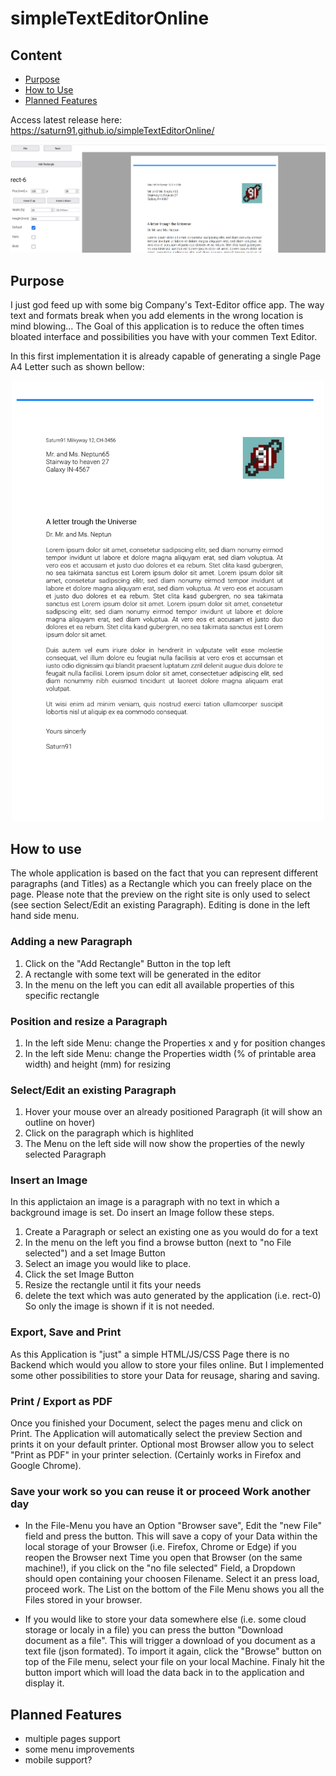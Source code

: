 # simpleTextEditorOnline

## Content
- [Purpose](#purpose-tag)
- [How to Use](#usage-tag)
- [Planned Features](#plannedFeatures)

Access latest release here: https://saturn91.github.io/simpleTextEditorOnline/

<div align="center">
  <img src="https://raw.githubusercontent.com/Saturn91/simpleTextEditorOnline/master/documentation/usage.png" alt="application usage"/>
</div>

## <a name="purpose-tag">Purpose</a>

I just god feed up with some big Company's Text-Editor office app. The way text and formats break when you add elements in the wrong location is mind blowing... 
The Goal of this application is to reduce the often times bloated interface and possibilities you have with your commen Text Editor. 

In this first implementation it is already capable of generating a single Page A4 Letter such as shown bellow:
<div align="center">
  <img src="https://raw.githubusercontent.com/Saturn91/simpleTextEditorOnline/master/documentation/example.png" alt="generated A4 Letter as PDF" width="500px"/>
</div>

## <a name="usage-tag">How to use</a>
The whole application is based on the fact that you can represent different paragraphs (and Titles) as a Rectangle which you can freely place on the page. Please note that the preview on the right site is only used to select (see section Select/Edit an existing Paragraph). Editing is done in the left hand side menu.

### Adding a new Paragraph

1. Click on the "Add Rectangle" Button in the top left
1. A rectangle with some text will be generated in the editor
1. In the menu on the left you can edit all available properties of this specific rectangle

### Position and resize a Paragraph

1. In the left side Menu: change the Properties x and y for position changes
1. In the left side Menu: change the Properties width (% of printable area width) and height (mm) for resizing

### Select/Edit an existing Paragraph

1. Hover your mouse over an already positioned Paragraph (it will show an outline on hover)
2. Click on the paragraph which is highlited
3. The Menu on the left side will now show the properties of the newly selected Paragraph

### Insert an Image
In this applictaion an image is a paragraph with no text in which a background image is set. Do insert an Image follow these steps.

1. Create a Paragraph or select an existing one as you would do for a text
2. In the menu on the left you find a browse button (next to "no File selected") and a set Image Button
3. Select an image you would like to place. 
4. Click the set Image Button
5. Resize the rectangle until it fits your needs
6. delete the text which was auto generated by the application (i.e. rect-0) So only the image is shown if it is not needed.

### Export, Save and Print

As this Application is "just" a simple HTML/JS/CSS Page there is no Backend which would you allow to store your files online. But I implemented some other possibilities to store your Data for reusage, sharing and saving.

### Print / Export as PDF

Once you finished your Document, select the pages menu and click on Print. The Application will automatically select the preview Section and prints it on your default printer. Optional 
most Browser allow you to select "Print as PDF" in your printer selection. (Certainly works in Firefox and Google Chrome).

### Save your work so you can reuse it or proceed Work another day

- In the File-Menu you have an Option "Browser save", Edit the "new File" field and press the button. This will save a copy of your Data within the local storage of your Browser (i.e. Firefox, Chrome or Edge) if you reopen the Browser 
next Time you open that Browser (on the same machine!), if you click on the "no file selected" Field, a Dropdown should open containing your choosen Filename. Select it an press load, proceed work. The List on the bottom of the File Menu shows you all the Files stored in your browser.

- If you would like to store your data somewhere else (i.e. some cloud storage or localy in a file) you can press the button "Download document as a file". This will trigger a download of you document as a text file (json formated). To import it again, click the "Browse" button on top of the File menu, select your file on your local Machine. Finaly hit the button import which will load the data back in to the application and display it.

## <a name="plannedFeatures">Planned Features</a>
- multiple pages support
- some menu improvements
- mobile support?
